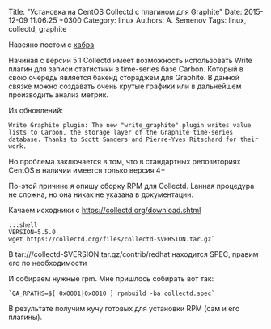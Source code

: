 Title: "Установка на CentOS Collectd с плагином для Graphite"
Date: 2015-12-09 11:06:25 +0300
Category: linux
Authors: A. Semenov
Tags: linux, collectd, graphite

Навеяно постом с [хабра][l00].

Начиная с версии 5.1 Collectd имеет возможность использовать Write плагин для записи статистики в time-series базе Carbon.
Который в свою очередь является бакенд стораджем для Graphite. В данной связке можно создавать очень крутые графики или в дальнейшем производить
анализ метрик.

Из обновлений:

    Write Graphite plugin: The new "write_graphite" plugin writes value lists to Carbon, the storage layer of the Graphite time-series database. Thanks to Scott Sanders and Pierre-Yves Ritschard for their work.

<!--more-->

Но проблема заключается в том, что в стандартных репозиториях CentOS в наличии имеется только версия 4+

По-этой причине я опишу сборку RPM для Collectd. Lанная процедура не сложна, но она никак не указана в документации.

Качаем исходники с https://collectd.org/download.shtml

    :::shell
    VERSION=5.5.0
    wget https://collectd.org/files/collectd-$VERSION.tar.gz`

В tar:///collectd-$VERSION.tar.gz/contrib/redhat находится SPEC, правим его по необходимости

И собираем нужные rpm. Мне пришлось собирать вот так:

    `QA_RPATHS=$[ 0x0001|0x0010 ] rpmbuild -ba collectd.spec`

В результате получим кучу готовых для установки RPM (сам и его плагины).


[l00]: http://habrahabr.ru/company/ua-hosting/blog/272447/
